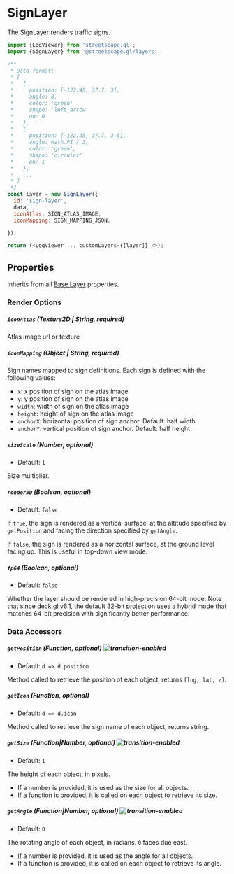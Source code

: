 # SignLayer

The SignLayer renders traffic signs.

```js
import {LogViewer} from 'streetscape.gl';
import {SignLayer} from '@streetscape.gl/layers';

/**
 * Data format:
 * [
 *   {
 *     position: [-122.45, 37.7, 3],
 *     angle: 0,
 *     color: 'green'
 *     shape: 'left_arrow'
 *     on: 0
 *   },
 *   {
 *     position: [-122.45, 37.7, 3.5],
 *     angle: Math.PI / 2,
 *     color: 'green',
 *     shape: 'circular'
 *     on: 1
 *   },
 *   ...
 * ]
 */
const layer = new SignLayer({
  id: 'sign-layer',
  data,
  iconAtlas: SIGN_ATLAS_IMAGE,
  iconMapping: SIGN_MAPPING_JSON,

});

return (<LogViewer ... customLayers={[layer]} />);
```

## Properties

Inherits from all [Base Layer](/docs/api-reference/layer.md) properties.

### Render Options

##### `iconAtlas` (Texture2D | String, required)

Atlas image url or texture

##### `iconMapping` (Object | String, required)

Sign names mapped to sign definitions. Each sign is defined with the following values:

* `x`: x position of sign on the atlas image
* `y`: y position of sign on the atlas image
* `width`: width of sign on the atlas image
* `height`: height of sign on the atlas image
* `anchorX`: horizontal position of sign anchor. Default: half width.
* `anchorY`: vertical position of sign anchor. Default: half height.

##### `sizeScale` (Number, optional)

* Default: `1`

Size multiplier.

##### `render3D` (Boolean, optional)

* Default: `false`

If `true`, the sign is rendered as a vertical surface, at the altitude specified by `getPosition` and facing the direction specified by `getAngle`.

If `false`, the sign is rendered as a horizontal surface, at the ground level facing up. This is useful in top-down view mode.


##### `fp64` (Boolean, optional)

* Default: `false`

Whether the layer should be rendered in high-precision 64-bit mode. Note that since deck.gl v6.1, the default 32-bit projection uses a hybrid mode that matches 64-bit precision with significantly better performance.

### Data Accessors

##### `getPosition` (Function, optional) ![transition-enabled](https://img.shields.io/badge/transition-enabled-green.svg?style=flat-square")

* Default: `d => d.position`

Method called to retrieve the position of each object, returns `[lng, lat, z]`.

##### `getIcon` (Function, optional)

* Default: `d => d.icon`

Method called to retrieve the sign name of each object, returns string.

##### `getSize` (Function|Number, optional) ![transition-enabled](https://img.shields.io/badge/transition-enabled-green.svg?style=flat-square")

* Default: `1`

The height of each object, in pixels.

* If a number is provided, it is used as the size for all objects.
* If a function is provided, it is called on each object to retrieve its size.


##### `getAngle` (Function|Number, optional) ![transition-enabled](https://img.shields.io/badge/transition-enabled-green.svg?style=flat-square")

* Default: `0`

The rotating angle of each object, in radians. `0` faces due east.

* If a number is provided, it is used as the angle for all objects.
* If a function is provided, it is called on each object to retrieve its angle.

